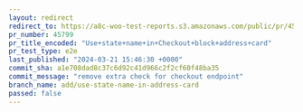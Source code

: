 ```yaml
---
layout: redirect
redirect_to: https://a8c-woo-test-reports.s3.amazonaws.com/public/pr/45799/e2e/index.html
pr_number: 45799
pr_title_encoded: "Use+state+name+in+Checkout+block+address+card"
pr_test_type: e2e
last_published: "2024-03-21 15:46:30 +0000"
commit_sha: a1e708dad8c37c6d92c41d966c2f2cf60f48ba35
commit_message: "remove extra check for checkout endpoint"
branch_name: add/use-state-name-in-address-card
passed: false
---
```

